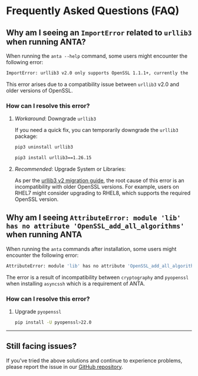 <!--
  ~ Copyright (c) 2023 Arista Networks, Inc.
  ~ Use of this source code is governed by the Apache License 2.0
  ~ that can be found in the LICENSE file.
  -->

# Frequently Asked Questions (FAQ)

## Why am I seeing an `ImportError` related to `urllib3` when running ANTA?

When running the `anta --help` command, some users might encounter the following error:

```bash
ImportError: urllib3 v2.0 only supports OpenSSL 1.1.1+, currently the 'ssl' module is compiled with 'OpenSSL 1.0.2k-fips  26 Jan 2017'. See: https://github.com/urllib3/urllib3/issues/2168
```

This error arises due to a compatibility issue between `urllib3` v2.0 and older versions of OpenSSL.

### How can I resolve this error?

1. _Workaround_: Downgrade `urllib3`

    If you need a quick fix, you can temporarily downgrade the `urllib3` package:

    ```bash
    pip3 uninstall urllib3

    pip3 install urllib3==1.26.15
    ```

2. _Recommended_: Upgrade System or Libraries:

    As per the [urllib3 v2 migration guide](https://urllib3.readthedocs.io/en/latest/v2-migration-guide.html), the root cause of this error is an incompatibility with older OpenSSL versions. For example, users on RHEL7 might consider upgrading to RHEL8, which supports the required OpenSSL version.

## Why am I seeing `AttributeError: module 'lib' has no attribute 'OpenSSL_add_all_algorithms'` when running ANTA

When running the `anta` commands after installation, some users might encounter the following error:

```bash
AttributeError: module 'lib' has no attribute 'OpenSSL_add_all_algorithms'
```
The error is a result of incompatibility between `cryptography` and `pyopenssl` when installing `asyncssh` which is a requirement of ANTA.

### How can I resolve this error?

1. Upgrade `pyopenssl`

    ```bash
    pip install -U pyopenssl>22.0
    ```
---
## Still facing issues?

If you've tried the above solutions and continue to experience problems, please report the issue in our [GitHub repository](https://github.com/arista-netdevops-community/anta).
